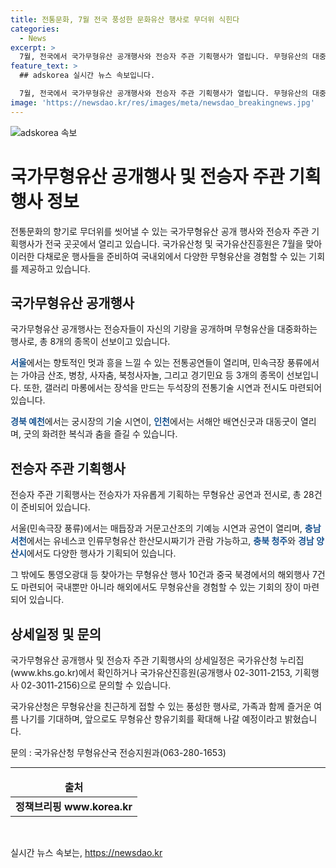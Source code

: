 ```yaml
---
title: 전통문화, 7월 전국 풍성한 문화유산 행사로 무더위 식힌다
categories:
  - News
excerpt: >
  7월, 전국에서 국가무형유산 공개행사와 전승자 주관 기획행사가 열립니다. 무형유산의 대중화를 위해 전승자들의 공연과 전통기술 시연이 이어지며, 해외에서도 국가무형유산을 경험할 수 있을 것입니다. 자세한 일정과 장소는 국가유산청 누리집을 참고하세요. 가족과 함께 풍성한 여름을 즐길 수 있는 기회가 될 것으로 기대됩니다. (150자)
feature_text: >
  ## adskorea 실시간 뉴스 속보입니다.

  7월, 전국에서 국가무형유산 공개행사와 전승자 주관 기획행사가 열립니다. 무형유산의 대중화를 위해 전승자들의 공연과 전통기술 시연이 이어지며, 해외에서도 국가무형유산을 경험할 수 있을 것입니다. 자세한 일정과 장소는 국가유산청 누리집을 참고하세요. 가족과 함께 풍성한 여름을 즐길 수 있는 기회가 될 것으로 기대됩니다. (150자)
image: 'https://newsdao.kr/res/images/meta/newsdao_breakingnews.jpg'
---
```


<p><img src="https://newsdao.kr/res/images/meta/newsdao_breakingnews.jpg" alt="adskorea 속보" /></p>

<h1>국가무형유산 공개행사 및 전승자 주관 기획행사 정보</h1>

<p data-ke-size="size16">전통문화의 향기로 무더위를 씻어낼 수 있는 국가무형유산 공개 행사와 전승자 주관 기획행사가 전국 곳곳에서 열리고 있습니다. 국가유산청 및 국가유산진흥원은 7월을 맞아 이러한 다채로운 행사들을 준비하여 국내외에서 다양한 무형유산을 경험할 수 있는 기회를 제공하고 있습니다.</p>

<h2 data-ke-size="size26">국가무형유산 공개행사</h2>

<p data-ke-size="size16">국가무형유산 공개행사는 전승자들이 자신의 기량을 공개하며 무형유산을 대중화하는 행사로, 총 8개의 종목이 선보이고 있습니다.</p>

<p data-ke-size="size16"><b><span style="color: #1a5490;">서울</span></b>에서는 향토적인 멋과 흥을 느낄 수 있는 전통공연들이 열리며, 민속극장 풍류에서는 가야금 산조, 병창, 사자춤, 북청사자놀, 그리고 경기민요 등 3개의 종목이 선보입니다. 또한, 갤러리 마롱에서는 장석을 만드는 두석장의 전통기술 시연과 전시도 마련되어 있습니다.</p>

<p data-ke-size="size16"><b><span style="color: #1a5490;">경북 예천</span></b>에서는 궁시장의 기술 시연이, <b><span style="color: #1a5490;">인천</span></b>에서는 서해안 배연신굿과 대동굿이 열리며, 굿의 화려한 복식과 춤을 즐길 수 있습니다.</p>

<h2 data-ke-size="size26">전승자 주관 기획행사</h2>

<p data-ke-size="size16">전승자 주관 기획행사는 전승자가 자유롭게 기획하는 무형유산 공연과 전시로, 총 28건이 준비되어 있습니다.</p>

<p data-ke-size="size16">서울(민속극장 풍류)에서는 매듭장과 거문고산조의 기예능 시연과 공연이 열리며, <b><span style="color: #1a5490;">충남 서천</span></b>에서는 유네스코 인류무형유산 한산모시짜기가 관람 가능하고, <b><span style="color: #1a5490;">충북 청주</span></b>와 <b><span style="color: #1a5490;">경남 양산시</span></b>에서도 다양한 행사가 기획되어 있습니다.</p>

<p data-ke-size="size16">그 밖에도 통영오광대 등 찾아가는 무형유산 행사 10건과 중국 북경에서의 해외행사 7건도 마련되어 국내뿐만 아니라 해외에서도 무형유산을 경험할 수 있는 기회의 장이 마련되어 있습니다.</p>

<h2 data-ke-size="size26">상세일정 및 문의</h2>

<p data-ke-size="size16">국가무형유산 공개행사 및 전승자 주관 기획행사의 상세일정은 국가유산청 누리집(www.khs.go.kr)에서 확인하거나 국가유산진흥원(공개행사 02-3011-2153, 기획행사 02-3011-2156)으로 문의할 수 있습니다.</p>

<p data-ke-size="size16">국가유산청은 무형유산을 친근하게 접할 수 있는 풍성한 행사로, 가족과 함께 즐거운 여름 나기를 기대하며, 앞으로도 무형유산 향유기회를 확대해 나갈 예정이라고 밝혔습니다.</p>

<p data-ke-size="size16">문의 : 국가유산청 무형유산국 전승지원과(063-280-1653)</p>

<hr>

<table>
    <thead>
        <tr>
            <td style="text-align: center; height: 17px;"><b>출처</b></td>
        </tr>
    </thead>
    <tbody>
        <tr>
            <td style="text-align: center; height: 17px;"><b>정책브리핑 www.korea.kr</b></td>
        </tr>
    </tbody>
</table>

<p data-ke-size="size16">&nbsp;</p>
실시간 뉴스 속보는, <a href="https://newsdao.kr" rel="dofollow">https://newsdao.kr</a>


